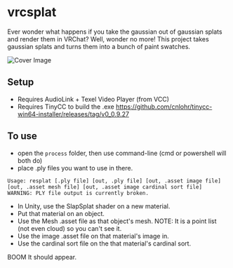 # vrcsplat

Ever wonder what happens if you take the gaussian out of gaussian splats and render them in VRChat?  Well, wonder no more! This project takes gaussian splats and turns them into a bunch of paint swatches.

![Cover Image](https://github.com/cnlohr/slapsplat/blob/master/Assets/slapsplat/coverimage.jpg?raw=true)

## Setup
 * Requires AudioLink + Texel Video Player (from VCC)
 * Requires TinyCC to build the .exe https://github.com/cnlohr/tinycc-win64-installer/releases/tag/v0_0.9.27

## To use
 * open the `process` folder, then use command-line (cmd or powershell will both do)
 * place .ply files you want to use in there.

```
Usage: resplat [.ply file] [out, .ply file] [out, .asset image file] [out, .asset mesh file] [out, .asset image cardinal sort file]
WARNING: PLY file output is currently broken.
```

 * In Unity, use the SlapSplat shader on a new material.
 * Put that material on an object.
 * Use the Mesh .asset file as that object's mesh. NOTE: It is a point list (not even cloud) so you can't see it.
 * Use the image .asset file on that material's image in.
 * Use the cardinal sort file on the that material's cardinal sort.
 
 BOOM It should appear.
 
